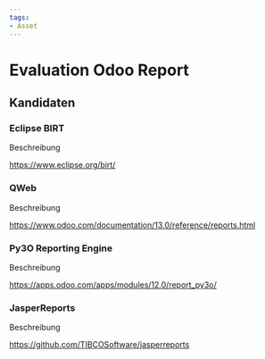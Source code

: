 ```yaml
---
tags:
- Asset
---
```

# Evaluation Odoo Report

## Kandidaten

### Eclipse BIRT

Beschreibung

https://www.eclipse.org/birt/

### QWeb

Beschreibung

https://www.odoo.com/documentation/13.0/reference/reports.html

### Py3O Reporting Engine

Beschreibung

https://apps.odoo.com/apps/modules/12.0/report_py3o/

### JasperReports

Beschreibung

https://github.com/TIBCOSoftware/jasperreports